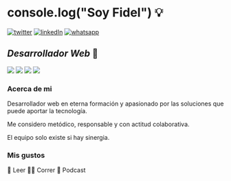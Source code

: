 # console.log("Soy Fidel") :bulb:
<span> <a href="https://twitter.com/fidelp27?ref_src=twsrc%5Etfw"  target="_blank"> <img src="https://i.imgur.com/tTLQmvc.png" alt="twitter"></a></span> 
<span><a href="https://linkedin.com/in/fidelp27" target="_blank"> <img src="https://i.imgur.com/HCLolaE.png" alt="linkedIn"></a></span> 
<span><a href="https://api.whatsapp.com/send?phone=+5491163083418" target="_blank"> <img src="https://i.imgur.com/DAG1XSZ.png" alt="whatsapp"></a></span> 

## _Desarrollador Web_ :construction_worker:
<span><img src="https://i.imgur.com/Rycl3Di.png"></img><span> <span><img src="https://i.imgur.com/fOyclQ7.png"></img><span> <span><img src="https://i.imgur.com/Tju6mD3.png"></img><span> <span><img src="https://i.imgur.com/pQhUrrl.png"></img><span>  
  
  
### Acerca de mi 
  
  Desarrollador web en eterna formación y apasionado por las soluciones que puede aportar la tecnología. 
  
  Me considero metódico, responsable y con actitud colaborativa. 
  
  El equipo solo existe si hay sinergia.
  
  
### Mis gustos
  :open_book: Leer
  	:running_man: Correr
  :lotus_position: Podcast 
  
  
  
  
  # 
  







